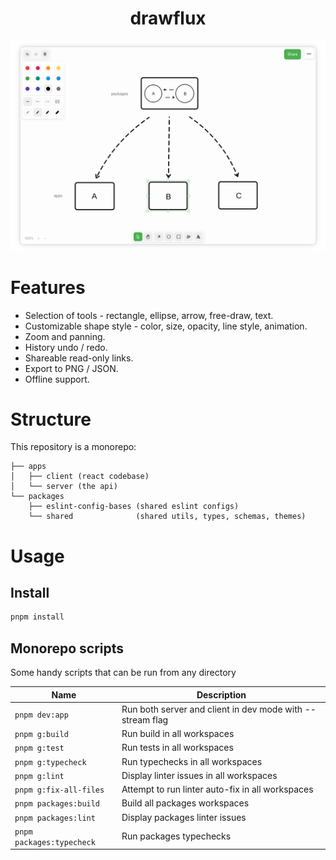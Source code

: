 <div align="center">
  <h1>
    drawflux
  </h1>
</div>

![drawflux web app screenshot](./assets/screenshot.png)

# Features

- Selection of tools - rectangle, ellipse, arrow, free-draw, text.
- Customizable shape style - color, size, opacity, line style, animation.
- Zoom and panning.
- History undo / redo.
- Shareable read-only links.
- Export to PNG / JSON.
- Offline support.

# Structure

This repository is a monorepo:

```
├── apps
│   ├── client (react codebase)
│   └── server (the api)
└── packages
    ├── eslint-config-bases (shared eslint configs)
    └── shared              (shared utils, types, schemas, themes)
```

# Usage

## Install

```bash
pnpm install
```

## Monorepo scripts

Some handy scripts that can be run from any directory

| Name                      | Description                                               |
| ------------------------- | --------------------------------------------------------- |
| `pnpm dev:app`            | Run both server and client in dev mode with --stream flag |
| `pnpm g:build`            | Run build in all workspaces                               |
| `pnpm g:test`             | Run tests in all workspaces                               |
| `pnpm g:typecheck`        | Run typechecks in all workspaces                          |
| `pnpm g:lint`             | Display linter issues in all workspaces                   |
| `pnpm g:fix-all-files`    | Attempt to run linter auto-fix in all workspaces          |
| `pnpm packages:build`     | Build all packages workspaces                             |
| `pnpm packages:lint`      | Display packages linter issues                            |
| `pnpm packages:typecheck` | Run packages typechecks                                   |
